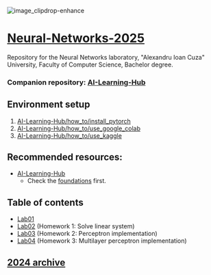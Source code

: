 ![image_clipdrop-enhance](https://github.com/Tensor-Reloaded/Advanced-Topics-in-Neural-Networks-Template-2023/assets/8055539/5965f7aa-34ad-4899-b2af-be3cc084cb96)

# [Neural-Networks-2025](https://sites.google.com/view/rbenchea/neural-networks)

Repository for the Neural Networks laboratory, "Alexandru Ioan Cuza" University, Faculty of Computer Science, Bachelor degree.


### Companion repository: [AI-Learning-Hub](https://github.com/Tensor-Reloaded/AI-Learning-Hub)


## Environment setup

1. [AI-Learning-Hub/how_to/install_pytorch](https://github.com/Tensor-Reloaded/AI-Learning-Hub/blob/main/how_to/install_pytorch.md)
2. [AI-Learning-Hub/how_to/use_google_colab](https://github.com/Tensor-Reloaded/AI-Learning-Hub/blob/main/how_to/use_google_colab.md)
3. [AI-Learning-Hub/how_to/use_kaggle](https://github.com/Tensor-Reloaded/AI-Learning-Hub/blob/main/how_to/use_kaggle.md)


## Recommended resources:

* [AI-Learning-Hub](https://github.com/Tensor-Reloaded/AI-Learning-Hub/)
  * Check the [foundations](https://github.com/Tensor-Reloaded/AI-Learning-Hub/tree/main/foundations) first.


## Table of contents

* [Lab01](./Lab01)
* [Lab02](./Lab02) (Homework 1: Solve linear system)
* [Lab03](./Lab03) (Homework 2: Perceptron implementation)
* [Lab04](./Lab04) (Homework 3: Multilayer perceptron implementation)


## [2024 archive](https://github.com/Tensor-Reloaded/Neural-Networks-Template-2024)

